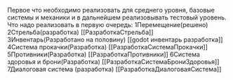 Первое что необходимо реализовать для среднего уровня, базовые системы и механики и в дальнейшем реализовывать тестовый уровень. 
Что надо реализовать в первую очередь:
1Перемещение(решено)
2Стрельба(разработка)
[[РазработкаСтрельба]]
3Инвентарь(Разработано на половину)
[[godot инвентарь разработка]]
4Система прокачки(Разработка)
[[РазработкаСистемаПрокачки]]
5Противники(Разработка)
[[РазработкаПротивники]]
6Система здоровья и брони(Разработка)
[[РазработкаСистемаБрониЗдоровья]]
7Диалоговая система (разработка)
[[РазработкаДиалоговаяСистема]]